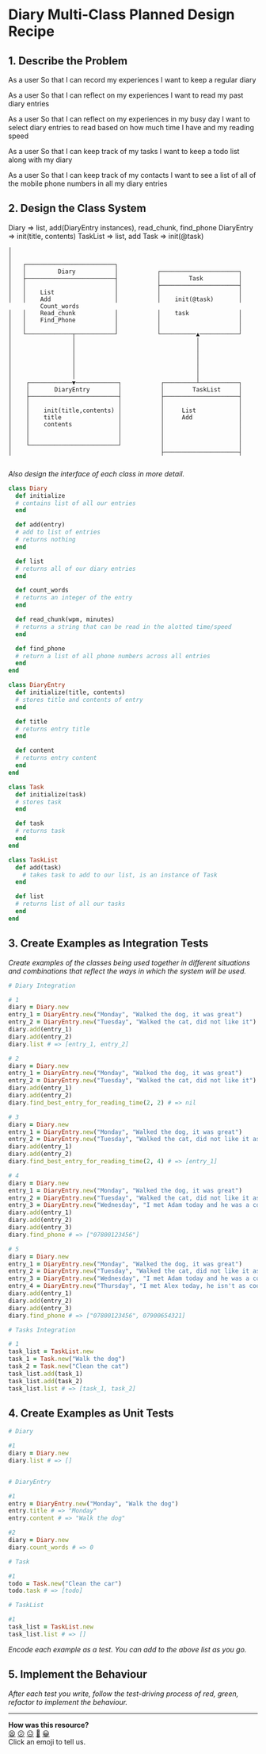# Diary Multi-Class Planned Design Recipe

## 1. Describe the Problem

As a user
So that I can record my experiences
I want to keep a regular diary

As a user
So that I can reflect on my experiences
I want to read my past diary entries

As a user
So that I can reflect on my experiences in my busy day
I want to select diary entries to read based on how much time I have and my reading speed

As a user
So that I can keep track of my tasks
I want to keep a todo list along with my diary

As a user
So that I can keep track of my contacts
I want to see a list of all of the mobile phone numbers in all my diary entries

## 2. Design the Class System

Diary => list, add(DiaryEntry instances), read_chunk, find_phone
DiaryEntry => init(title, contents)
TaskList => list, add
Task => init(@task)

```
│
│
│   ┌─────────────────────────┐
│   │         Diary           │           ┌──────────────────────┐
│   ├─────────────────────────┤           │        Task          │
│   │                         │           ├──────────────────────┤
│   │    List                 │           │                      │
│   │    Add                  │           │    init(@task)       │
         Count_words
│   │    Read_chunk           │           │    task              │
│   │    Find_Phone           │           │                      │
│   │                         │           │                      │
│   └─────────────┬───────────┘           └──────────▲───────────┘
│                 │                                  │
│                 │                                  │
│                 │                                  │
│                 │                                  │
│                 │                                  │
│                 │                                  │
│    ┌────────────▼────────────┐           ┌─────────┴───────────┐
│    │       DiaryEntry        │           │        TaskList     │
│    ├─────────────────────────┤           ├─────────────────────┤
│    │                         │           │                     │
│    │    init(title,contents) │           │     List            │
│    │    title                │           │     Add             │
│    │    contents             │           │                     │
│    │                         │           │                     │
│    │                         │           │                     │
│    └─────────────────────────┘           │                     │
│                                          ├─────────────────────┤


```

_Also design the interface of each class in more detail._

```ruby
class Diary
  def initialize
  # contains list of all our entries
  end

  def add(entry)
  # add to list of entries
  # returns nothing
  end

  def list
  # returns all of our diary entries
  end

  def count_words
  # returns an integer of the entry
  end

  def read_chunk(wpm, minutes)
  # returns a string that can be read in the alotted time/speed
  end

  def find_phone
  # return a list of all phone numbers across all entries
  end
end

class DiaryEntry
  def initialize(title, contents)
  # stores title and contents of entry
  end

  def title
  # returns entry title
  end

  def content
  # returns entry content
  end
end

class Task
  def initialize(task)
  # stores task
  end

  def task
  # returns task
  end
end

class TaskList
  def add(task)
    # takes task to add to our list, is an instance of Task
  end

  def list
  # returns list of all our tasks
  end
end

```

## 3. Create Examples as Integration Tests

_Create examples of the classes being used together in different situations and
combinations that reflect the ways in which the system will be used._

```ruby
# Diary Integration

# 1 
diary = Diary.new
entry_1 = DiaryEntry.new("Monday", "Walked the dog, it was great")
entry_2 = DiaryEntry.new("Tuesday", "Walked the cat, did not like it")
diary.add(entry_1)
diary.add(entry_2)
diary.list # => [entry_1, entry_2]

# 2
diary = Diary.new
entry_1 = DiaryEntry.new("Monday", "Walked the dog, it was great")
entry_2 = DiaryEntry.new("Tuesday", "Walked the cat, did not like it")
diary.add(entry_1)
diary.add(entry_2)
diary.find_best_entry_for_reading_time(2, 2) # => nil

# 3
diary = Diary.new
entry_1 = DiaryEntry.new("Monday", "Walked the dog, it was great")
entry_2 = DiaryEntry.new("Tuesday", "Walked the cat, did not like it as the cat didn't like the rain")
diary.add(entry_1)
diary.add(entry_2)
diary.find_best_entry_for_reading_time(2, 4) # => [entry_1]

# 4
diary = Diary.new
entry_1 = DiaryEntry.new("Monday", "Walked the dog, it was great")
entry_2 = DiaryEntry.new("Tuesday", "Walked the cat, did not like it as the cat didn't like the rain")
entry_3 = DiaryEntry.new("Wednesday", "I met Adam today and he was a complete legend, his number is 07800123456")
diary.add(entry_1)
diary.add(entry_2)
diary.add(entry_3)
diary.find_phone # => ["07800123456"]

# 5
diary = Diary.new
entry_1 = DiaryEntry.new("Monday", "Walked the dog, it was great")
entry_2 = DiaryEntry.new("Tuesday", "Walked the cat, did not like it as the cat didn't like the rain")
entry_3 = DiaryEntry.new("Wednesday", "I met Adam today and he was a complete legend, his number is 07800123456")
entry_4 = DiaryEntry.new("Thursday", "I met Alex today, he isn't as cool as Adam, his number is 07900654321")
diary.add(entry_1)
diary.add(entry_2)
diary.add(entry_3)
diary.find_phone # => ["07800123456", 07900654321]

# Tasks Integration

# 1 
task_list = TaskList.new
task_1 = Task.new("Walk the dog")
task_2 = Task.new("Clean the cat")
task_list.add(task_1)
task_list.add(task_2)
task_list.list # => [task_1, task_2]
```

## 4. Create Examples as Unit Tests

```ruby
# Diary

#1
diary = Diary.new
diary.list # => []


# DiaryEntry

#1
entry = DiaryEntry.new("Monday", "Walk the dog")
entry.title # => "Monday"
entry.content # => "Walk the dog"

#2
diary = Diary.new
diary.count_words # => 0

# Task

#1
todo = Task.new("Clean the car")
todo.task # => [todo]

# TaskList

#1 
task_list = TaskList.new
task_list.list # => []
```

_Encode each example as a test. You can add to the above list as you go._

## 5. Implement the Behaviour

_After each test you write, follow the test-driving process of red, green,
refactor to implement the behaviour._


<!-- BEGIN GENERATED SECTION DO NOT EDIT -->

---

**How was this resource?**  
[😫](https://airtable.com/shrUJ3t7KLMqVRFKR?prefill_Repository=makersacademy%2Fgolden-square&prefill_File=resources%2Fmulti_class_recipe_template.md&prefill_Sentiment=😫) [😕](https://airtable.com/shrUJ3t7KLMqVRFKR?prefill_Repository=makersacademy%2Fgolden-square&prefill_File=resources%2Fmulti_class_recipe_template.md&prefill_Sentiment=😕) [😐](https://airtable.com/shrUJ3t7KLMqVRFKR?prefill_Repository=makersacademy%2Fgolden-square&prefill_File=resources%2Fmulti_class_recipe_template.md&prefill_Sentiment=😐) [🙂](https://airtable.com/shrUJ3t7KLMqVRFKR?prefill_Repository=makersacademy%2Fgolden-square&prefill_File=resources%2Fmulti_class_recipe_template.md&prefill_Sentiment=🙂) [😀](https://airtable.com/shrUJ3t7KLMqVRFKR?prefill_Repository=makersacademy%2Fgolden-square&prefill_File=resources%2Fmulti_class_recipe_template.md&prefill_Sentiment=😀)  
Click an emoji to tell us.

<!-- END GENERATED SECTION DO NOT EDIT -->
